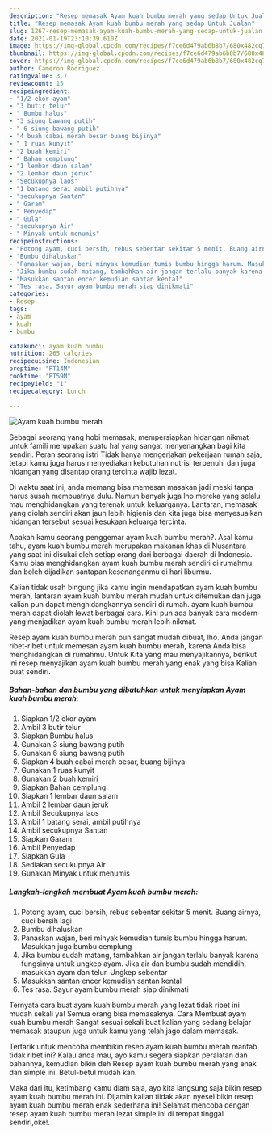 ```yaml
---
description: "Resep memasak Ayam kuah bumbu merah yang sedap Untuk Jualan"
title: "Resep memasak Ayam kuah bumbu merah yang sedap Untuk Jualan"
slug: 1267-resep-memasak-ayam-kuah-bumbu-merah-yang-sedap-untuk-jualan
date: 2021-01-19T23:10:39.610Z
image: https://img-global.cpcdn.com/recipes/f7ce6d479ab6b8b7/680x482cq70/ayam-kuah-bumbu-merah-foto-resep-utama.jpg
thumbnail: https://img-global.cpcdn.com/recipes/f7ce6d479ab6b8b7/680x482cq70/ayam-kuah-bumbu-merah-foto-resep-utama.jpg
cover: https://img-global.cpcdn.com/recipes/f7ce6d479ab6b8b7/680x482cq70/ayam-kuah-bumbu-merah-foto-resep-utama.jpg
author: Cameron Rodriguez
ratingvalue: 3.7
reviewcount: 15
recipeingredient:
- "1/2 ekor ayam"
- "3 butir telur"
- " Bumbu halus"
- "3 siung bawang putih"
- " 6 siung bawang putih"
- "4 buah cabai merah besar buang bijinya"
- " 1 ruas kunyit"
- "2 buah kemiri"
- " Bahan cemplung"
- "1 lembar daun salam"
- "2 lembar daun jeruk"
- "Secukupnya laos"
- "1 batang serai ambil putihnya"
- "secukupnya Santan"
- " Garam"
- " Penyedap"
- " Gula"
- "secukupnya Air"
- " Minyak untuk menumis"
recipeinstructions:
- "Potong ayam, cuci bersih, rebus sebentar sekitar 5 menit. Buang airnya, cuci bersih lagi"
- "Bumbu dihaluskan"
- "Panaskan wajan, beri minyak kemudian tumis bumbu hingga harum. Masukkan juga bumbu cemplung"
- "Jika bumbu sudah matang, tambahkan air jangan terlalu banyak karena fungsinya untuk ungkep ayam. Jika air dan bumbu sudah mendidih, masukkan ayam dan telur. Ungkep sebentar"
- "Masukkan santan encer kemudian santan kental"
- "Tes rasa. Sayur ayam bumbu merah siap dinikmati"
categories:
- Resep
tags:
- ayam
- kuah
- bumbu

katakunci: ayam kuah bumbu 
nutrition: 265 calories
recipecuisine: Indonesian
preptime: "PT14M"
cooktime: "PT59M"
recipeyield: "1"
recipecategory: Lunch

---
```



![Ayam kuah bumbu merah](https://img-global.cpcdn.com/recipes/f7ce6d479ab6b8b7/680x482cq70/ayam-kuah-bumbu-merah-foto-resep-utama.jpg)

Sebagai seorang yang hobi memasak, mempersiapkan hidangan nikmat untuk famili merupakan suatu hal yang sangat menyenangkan bagi kita sendiri. Peran seorang istri Tidak hanya mengerjakan pekerjaan rumah saja, tetapi kamu juga harus menyediakan kebutuhan nutrisi terpenuhi dan juga hidangan yang disantap orang tercinta wajib lezat.

Di waktu  saat ini, anda memang bisa memesan masakan jadi meski tanpa harus susah membuatnya dulu. Namun banyak juga lho mereka yang selalu mau menghidangkan yang terenak untuk keluarganya. Lantaran, memasak yang diolah sendiri akan jauh lebih higienis dan kita juga bisa menyesuaikan hidangan tersebut sesuai kesukaan keluarga tercinta. 



Apakah kamu seorang penggemar ayam kuah bumbu merah?. Asal kamu tahu, ayam kuah bumbu merah merupakan makanan khas di Nusantara yang saat ini disukai oleh setiap orang dari berbagai daerah di Indonesia. Kamu bisa menghidangkan ayam kuah bumbu merah sendiri di rumahmu dan boleh dijadikan santapan kesenanganmu di hari liburmu.

Kalian tidak usah bingung jika kamu ingin mendapatkan ayam kuah bumbu merah, lantaran ayam kuah bumbu merah mudah untuk ditemukan dan juga kalian pun dapat menghidangkannya sendiri di rumah. ayam kuah bumbu merah dapat diolah lewat berbagai cara. Kini pun ada banyak cara modern yang menjadikan ayam kuah bumbu merah lebih nikmat.

Resep ayam kuah bumbu merah pun sangat mudah dibuat, lho. Anda jangan ribet-ribet untuk memesan ayam kuah bumbu merah, karena Anda bisa menghidangkan di rumahmu. Untuk Kita yang mau menyajikannya, berikut ini resep menyajikan ayam kuah bumbu merah yang enak yang bisa Kalian buat sendiri.

<!--inarticleads1-->

##### Bahan-bahan dan bumbu yang dibutuhkan untuk menyiapkan Ayam kuah bumbu merah:

1. Siapkan 1/2 ekor ayam
1. Ambil 3 butir telur
1. Siapkan  Bumbu halus
1. Gunakan 3 siung bawang putih
1. Gunakan  6 siung bawang putih
1. Siapkan 4 buah cabai merah besar, buang bijinya
1. Gunakan  1 ruas kunyit
1. Gunakan 2 buah kemiri
1. Siapkan  Bahan cemplung
1. Siapkan 1 lembar daun salam
1. Ambil 2 lembar daun jeruk
1. Ambil Secukupnya laos
1. Ambil 1 batang serai, ambil putihnya
1. Ambil secukupnya Santan
1. Siapkan  Garam
1. Ambil  Penyedap
1. Siapkan  Gula
1. Sediakan secukupnya Air
1. Gunakan  Minyak untuk menumis




<!--inarticleads2-->

##### Langkah-langkah membuat Ayam kuah bumbu merah:

1. Potong ayam, cuci bersih, rebus sebentar sekitar 5 menit. Buang airnya, cuci bersih lagi
1. Bumbu dihaluskan
1. Panaskan wajan, beri minyak kemudian tumis bumbu hingga harum. Masukkan juga bumbu cemplung
1. Jika bumbu sudah matang, tambahkan air jangan terlalu banyak karena fungsinya untuk ungkep ayam. Jika air dan bumbu sudah mendidih, masukkan ayam dan telur. Ungkep sebentar
1. Masukkan santan encer kemudian santan kental
1. Tes rasa. Sayur ayam bumbu merah siap dinikmati




Ternyata cara buat ayam kuah bumbu merah yang lezat tidak ribet ini mudah sekali ya! Semua orang bisa memasaknya. Cara Membuat ayam kuah bumbu merah Sangat sesuai sekali buat kalian yang sedang belajar memasak ataupun juga untuk kamu yang telah jago dalam memasak.

Tertarik untuk mencoba membikin resep ayam kuah bumbu merah mantab tidak ribet ini? Kalau anda mau, ayo kamu segera siapkan peralatan dan bahannya, kemudian bikin deh Resep ayam kuah bumbu merah yang enak dan simple ini. Betul-betul mudah kan. 

Maka dari itu, ketimbang kamu diam saja, ayo kita langsung saja bikin resep ayam kuah bumbu merah ini. Dijamin kalian tiidak akan nyesel bikin resep ayam kuah bumbu merah enak sederhana ini! Selamat mencoba dengan resep ayam kuah bumbu merah lezat simple ini di tempat tinggal sendiri,oke!.

